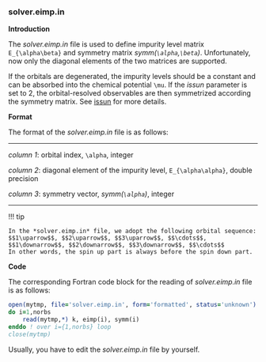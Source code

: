 ### solver.eimp.in

**Introduction**

The *solver.eimp.in* file is used to define impurity level matrix ``E_{\alpha\beta}`` and symmetry matrix *symm(``\alpha``,``\beta``)*. Unfortunately, now only the diagonal elements of the two matrices are supported.

If the orbitals are degenerated, the impurity levels should be a constant and can be absorbed into the chemical potential ``\mu``. If the *issun* parameter is set to 2, the orbital-resolved observables are then symmetrized according the symmetry matrix. See [issun](p_issun.md) for more details.

**Format**

The format of the *solver.eimp.in* file is as follows:

---

*column 1*: orbital index, ``\alpha``, integer

*column 2*: diagonal element of the impurity level, ``E_{\alpha\alpha}``, double precision

*column 3*: symmetry vector, *symm(``\alpha``)*, integer

---

!!! tip

    In the *solver.eimp.in* file, we adopt the following orbital sequence:
    $$1\uparrow$$, $$2\uparrow$$, $$3\uparrow$$, $$\cdots$$, $$1\downarrow$$, $$2\downarrow$$, $$3\downarrow$$, $$\cdots$$
    In other words, the spin up part is always before the spin down part.

**Code**

The corresponding Fortran code block for the reading of *solver.eimp.in* file is as follows:

```fortran
open(mytmp, file='solver.eimp.in', form='formatted', status='unknown')
do i=1,norbs
    read(mytmp,*) k, eimp(i), symm(i)
enddo ! over i={1,norbs} loop
close(mytmp)
```

Usually, you have to edit the *solver.eimp.in* file by yourself.